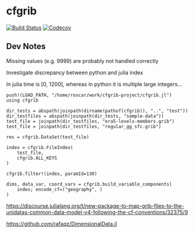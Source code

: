 # cfgrib

[![Build Status](https://travis-ci.com/robertrosca/cfgrib.jl.svg?branch=dev)](https://travis-ci.com/robertrosca/cfgrib.jl)
[![Codecov](https://codecov.io/gh/robertrosca/cfgrib.jl/branch/dev/graph/badge.svg)](https://codecov.io/gh/robertrosca/cfgrib.jl)

## Dev Notes

Missing values (e.g. 9999) are probably not handled correctly

Investigate discrepancy between python and julia index

In julia time is [0, 1200], whereas in python it is multiple
large integers...


```
push!(LOAD_PATH, "/home/roscar/work/cfgrib-project/cfgrib.jl")
using cfgrib

dir_tests = abspath(joinpath(dirname(pathof(cfgrib)), "..", "test"))
dir_testfiles = abspath(joinpath(dir_tests, "sample-data"))
test_file = joinpath(dir_testfiles, "era5-levels-members.grib")
test_file = joinpath(dir_testfiles, "regular_gg_sfc.grib")

res = cfgrib.DataSet(test_file)

index = cfgrib.FileIndex(
    test_file,
    cfgrib.ALL_KEYS
)

cfgrib.filter!(index, paramId=130)

dims, data_var, coord_vars = cfgrib.build_variable_components(
    index; encode_cf=("geography", )
)
```

https://discourse.julialang.org/t/new-package-to-map-grib-files-to-the-unidatas-common-data-model-v4-following-the-cf-conventions/32375/9

https://github.com/rafaqz/DimensionalData.jl
